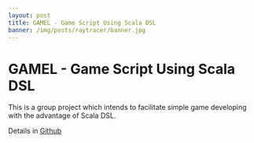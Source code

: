```yaml
---
layout: post
title: GAMEL - Game Script Using Scala DSL
banner: /img/posts/raytracer/banner.jpg
---
```


GAMEL - Game Script Using Scala DSL
===================================

This is a group project which intends to facilitate simple game developing with the advantage of Scala DSL.

Details in [Github](https://github.com/gamel/gamel)

